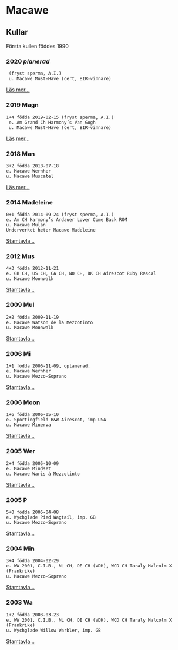 # Macawe

## Kullar
Första kullen föddes 1990

### 2020 *planerad*
     (fryst sperma, A.I.)
     u. Macawe Must-Have (cert, BIR-vinnare)

[Läs mer...](https://macawe.com//valpar-2020)


### 2019 Magn
    1+4 födda 2019-02-15 (fryst sperma, A.I.)
     e. Am Grand Ch Harmony’s Van Gogh
     u. Macawe Must-Have (cert, BIR-vinnare)

[Läs mer...](https://macawe.com//valpar-2019)

### 2018 Man
    3+2 födda 2018-07-18
    e. Macawe Wernher
    u. Macawe Muscatel

[Läs mer...](https://macawe.com/valpar-2018)

### 2014 Madeleine
    0+1 födda 2014-09-24 (fryst sperma, A.I.)
    e. Am CH Harmony’s Andauer Lover Come Back ROM
    u. Macawe Mulan 
    Underverket heter Macawe Madeleine

[Stamtavla...](https://whippet.breedarchive.com/animal/view/macawe-madeleine-0aef8af2-8bfd-4981-a7ea-867558d00cfc)

### 2012 Mus
    4+3 födda 2012-11-21
    e. GB CH, US CH, CA CH, NO CH, DK CH Airescot Ruby Rascal
    u. Macawe Moonwalk

[Stamtavla...](https://whippet.breedarchive.com/animal/view/macawe-must-have-d9cec8e2-029c-4ff9-bc6f-c43311f2b3ac)

### 2009 Mul
    2+2 födda 2009-11-19 
    e. Macawe Watson de la Mezzotinto
    u. Macawe Moonwalk

[Stamtavla...](https://whippet.breedarchive.com/animal/view/macawe-mulan-5241db03-ff18-4749-8a94-26138af390df)

### 2006 Mi
    1+1 födda 2006-11-09, oplanerad.
    e. Macawe Wernher
    u. Macawe Mezzo-Soprano

[Stamtavla...](https://whippet.breedarchive.com/animal/view/macawe-miah-bc03f336-ab29-41fd-93d9-50ec37608cd5)

### 2006 Moon
    1+6 födda 2006-05-10
    e. Sportingfield B&W Airescot, imp USA
    u. Macawe Minerva

[Stamtavla...](https://whippet.breedarchive.com/animal/view/macawe-moonwalk-0a61b908-5a9c-4b6c-a637-7f05eeb03192)

### 2005 Wer
    2+4 födda 2005-10-09
    e. Macawe Mindset
    u. Macawe Waris à Mezzotinto

[Stamtavla...](https://whippet.breedarchive.com/animal/view/macawe-wernher-fbd1b7df-bb09-47ef-bc93-5874d969ea60)


### 2005 P
    5+0 födda 2005-04-08
    e. Wychglade Pied Wagtail, imp. GB
    u. Macawe Mezzo-Soprano

[Stamtavla...](https://whippet.breedarchive.com/animal/view/macawe-pelagius-cuts-a-dash-29dd2163-d97c-4dbe-b26d-058dd825e367)


### 2004 Min
    3+4 födda 2004-02-29
    e. WW 2001, C.I.B., NL CH, DE CH (VDH), WCD CH Taraly Malcolm X (Frankrike)
    u. Macawe Mezzo-Soprano

[Stamtavla...](https://whippet.breedarchive.com/animal/view/macawe-mindset-4acbd18a-ad92-4159-b04d-70abd4779c33)

### 2003 Wa
    1+2 födda 2003-03-23
    e. WW 2001, C.I.B., NL CH, DE CH (VDH), WCD CH Taraly Malcolm X (Frankrike)
    u. Wychglade Willow Warbler, imp. GB

[Stamtavla...](https://whippet.breedarchive.com/animal/view/macawe-waris-a-mezzotinto-74e192e1-8613-4e4d-a25b-f7cc9c9c1e52)
